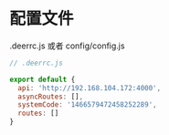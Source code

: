 # 配置文件

.deerrc.js 或者 config/config.js

```js
// .deerrc.js

export default {
  api: 'http://192.168.104.172:4000',
  asyncRoutes: [],
  systemCode: '1466579472458252289',
  routes: []
}
```